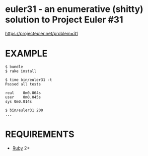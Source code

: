# euler31 - an enumerative (shitty) solution to Project Euler #31

https://projecteuler.net/problem=31

# EXAMPLE

```
$ bundle
$ rake install

$ time bin/euler31 -t
Passed all tests

real	0m0.064s
user	0m0.045s
sys	0m0.014s

$ bin/euler31 200
...
```

# REQUIREMENTS

* [Ruby](http://www.ruby-lang.org/en/) 2+
